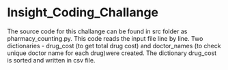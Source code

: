 # Insight_Coding_Challange
The source code for this challange can be found in src folder as pharmacy_counting.py. This code reads the input file line by line. Two dictionaries - drug_cost (to get total drug cost) and doctor_names (to check unique doctor name for each drug)were created. The dictionary drug_cost is sorted and written in csv file. 
